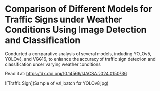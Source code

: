 # Comparison of Different Models for Traffic Signs under Weather Conditions Using Image Detection and Classification
Conducted a comparative analysis of several models, including YOLOv5, YOLOv8, and VGG16, to enhance the accuracy of traffic sign detection and classification under varying weather conditions.

Read it at: https://dx.doi.org/10.14569/IJACSA.2024.0150736

![Traffic Sign](Sample of val_batch for YOLOv8.jpg)
